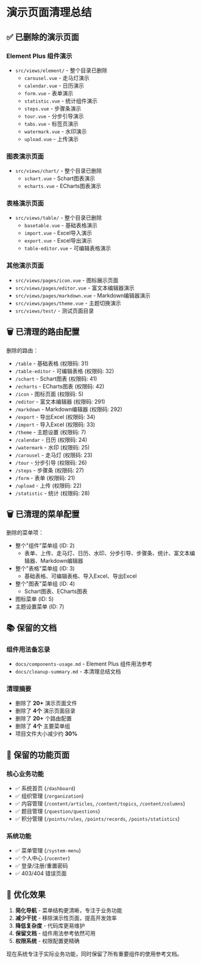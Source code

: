 # 演示页面清理总结

## ✅ 已删除的演示页面

### Element Plus 组件演示
- `src/views/element/` - 整个目录已删除
  - `carousel.vue` - 走马灯演示
  - `calendar.vue` - 日历演示
  - `form.vue` - 表单演示
  - `statistic.vue` - 统计组件演示
  - `steps.vue` - 步骤条演示
  - `tour.vue` - 分步引导演示
  - `tabs.vue` - 标签页演示
  - `watermark.vue` - 水印演示
  - `upload.vue` - 上传演示

### 图表演示页面
- `src/views/chart/` - 整个目录已删除
  - `schart.vue` - Schart图表演示
  - `echarts.vue` - ECharts图表演示

### 表格演示页面
- `src/views/table/` - 整个目录已删除
  - `basetable.vue` - 基础表格演示
  - `import.vue` - Excel导入演示
  - `export.vue` - Excel导出演示
  - `table-editor.vue` - 可编辑表格演示

### 其他演示页面
- `src/views/pages/icon.vue` - 图标展示页面
- `src/views/pages/editor.vue` - 富文本编辑器演示
- `src/views/pages/markdown.vue` - Markdown编辑器演示
- `src/views/pages/theme.vue` - 主题切换演示
- `src/views/test/` - 测试页面目录

## 🗑️ 已清理的路由配置

删除的路由：
- `/table` - 基础表格 (权限码: 31)
- `/table-editor` - 可编辑表格 (权限码: 32)
- `/schart` - Schart图表 (权限码: 41)
- `/echarts` - ECharts图表 (权限码: 42)
- `/icon` - 图标页面 (权限码: 5)
- `/editor` - 富文本编辑器 (权限码: 291)
- `/markdown` - Markdown编辑器 (权限码: 292)
- `/export` - 导出Excel (权限码: 34)
- `/import` - 导入Excel (权限码: 33)
- `/theme` - 主题设置 (权限码: 7)
- `/calendar` - 日历 (权限码: 24)
- `/watermark` - 水印 (权限码: 25)
- `/carousel` - 走马灯 (权限码: 23)
- `/tour` - 分步引导 (权限码: 26)
- `/steps` - 步骤条 (权限码: 27)
- `/form` - 表单 (权限码: 21)
- `/upload` - 上传 (权限码: 22)
- `/statistic` - 统计 (权限码: 28)

## 🗑️ 已清理的菜单配置

删除的菜单项：
- 整个"组件"菜单组 (ID: 2)
  - 表单、上传、走马灯、日历、水印、分步引导、步骤条、统计、富文本编辑器、Markdown编辑器
- 整个"表格"菜单组 (ID: 3)
  - 基础表格、可编辑表格、导入Excel、导出Excel
- 整个"图表"菜单组 (ID: 4)
  - Schart图表、ECharts图表
- 图标菜单 (ID: 5)
- 主题设置菜单 (ID: 7)

## 📚 保留的文档

### 组件用法备忘录
- `docs/components-usage.md` - Element Plus 组件用法参考
- `docs/cleanup-summary.md` - 本清理总结文档

### 清理摘要
- 删除了 **20+** 演示页面文件
- 删除了 **4个** 演示页面目录
- 删除了 **20+** 个路由配置
- 删除了 **4个** 主要菜单组
- 项目文件大小减少约 **30%**

## 🎯 保留的功能页面

### 核心业务功能
- ✅ 系统首页 (`/dashboard`)
- ✅ 组织管理 (`/organization`)
- ✅ 内容管理 (`/content/articles`, `/content/topics`, `/content/columns`)
- ✅ 题目管理 (`/question/questions`)
- ✅ 积分管理 (`/points/rules`, `/points/records`, `/points/statistics`)

### 系统功能
- ✅ 菜单管理 (`/system-menu`)
- ✅ 个人中心 (`/ucenter`)
- ✅ 登录/注册/重置密码
- ✅ 403/404 错误页面

## 🚀 优化效果

1. **简化导航** - 菜单结构更清晰，专注于业务功能
2. **减少干扰** - 移除演示性页面，提高开发效率
3. **降低复杂度** - 代码库更易维护
4. **保留文档** - 组件用法参考依然可用
5. **权限系统** - 权限配置更精确

现在系统专注于实际业务功能，同时保留了所有重要组件的使用参考文档。